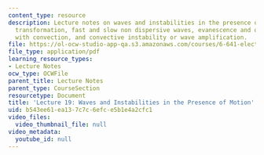 ```yaml
---
content_type: resource
description: Lecture notes on waves and instabilities in the presence of motion, Galilean
  transformation, fast and slow non dispersive waves, evanescence and oscillation
  with convection, and convective instability or wave amplification.
file: https://ol-ocw-studio-app-qa.s3.amazonaws.com/courses/6-641-electromagnetic-fields-forces-and-motion-spring-2005/b543ee61ea137c7c6efce5b1e4a2cfc1_lecture19.pdf
file_type: application/pdf
learning_resource_types:
- Lecture Notes
ocw_type: OCWFile
parent_title: Lecture Notes
parent_type: CourseSection
resourcetype: Document
title: 'Lecture 19: Waves and Instabilities in the Presence of Motion'
uid: b543ee61-ea13-7c7c-6efc-e5b1e4a2cfc1
video_files:
  video_thumbnail_file: null
video_metadata:
  youtube_id: null
---
```


